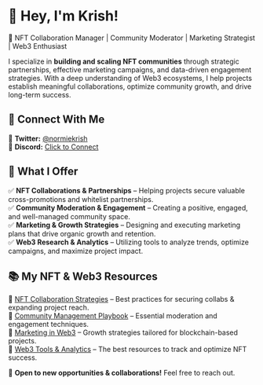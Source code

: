 # 👋 Hey, I'm Krish!  
🚀 NFT Collaboration Manager | Community Moderator | Marketing Strategist | Web3 Enthusiast  

I specialize in **building and scaling NFT communities** through strategic partnerships, effective marketing campaigns, and data-driven engagement strategies. With a deep understanding of Web3 ecosystems, I help projects establish meaningful collaborations, optimize community growth, and drive long-term success.  

## 🔗 Connect With Me  
📌 **Twitter:** [@normiekrish](https://twitter.com/normiekrish)  
📌 **Discord:** [Click to Connect](https://discord.com/users/466389543482818562)  

## 🚀 What I Offer  
✅ **NFT Collaborations & Partnerships** – Helping projects secure valuable cross-promotions and whitelist partnerships.  
✅ **Community Moderation & Engagement** – Creating a positive, engaged, and well-managed community space.  
✅ **Marketing & Growth Strategies** – Designing and executing marketing plans that drive organic growth and retention.  
✅ **Web3 Research & Analytics** – Utilizing tools to analyze trends, optimize campaigns, and maximize project impact.  

## 📚 My NFT & Web3 Resources  
🔹 [NFT Collaboration Strategies](#) – Best practices for securing collabs & expanding project reach.  
🔹 [Community Management Playbook](#) – Essential moderation and engagement techniques.  
🔹 [Marketing in Web3](#) – Growth strategies tailored for blockchain-based projects.  
🔹 [Web3 Tools & Analytics](#) – The best resources to track and optimize NFT success.  

📩 **Open to new opportunities & collaborations!** Feel free to reach out.
